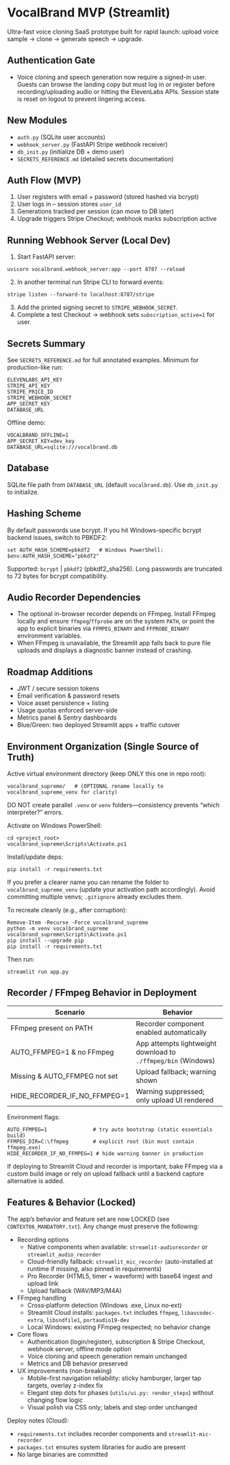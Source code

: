 # VocalBrand MVP (Streamlit)

Ultra-fast voice cloning SaaS prototype built for rapid launch: upload voice sample -> clone -> generate speech -> upgrade.

## Authentication Gate
- Voice cloning and speech generation now require a signed-in user. Guests can browse the landing copy but must log in or register before recording/uploading audio or hitting the ElevenLabs APIs. Session state is reset on logout to prevent lingering access.

## New Modules
- `auth.py` (SQLite user accounts)
- `webhook_server.py` (FastAPI Stripe webhook receiver)
- `db_init.py` (initialize DB + demo user)
- `SECRETS_REFERENCE.md` (detailed secrets documentation)

## Auth Flow (MVP)
1. User registers with email + password (stored hashed via bcrypt)
2. User logs in – session stores `user_id`
3. Generations tracked per session (can move to DB later)
4. Upgrade triggers Stripe Checkout; webhook marks subscription active

## Running Webhook Server (Local Dev)
1. Start FastAPI server:
```
uvicorn vocalbrand.webhook_server:app --port 8787 --reload
```
2. In another terminal run Stripe CLI to forward events:
```
stripe listen --forward-to localhost:8787/stripe
```
3. Add the printed signing secret to `STRIPE_WEBHOOK_SECRET`.
4. Complete a test Checkout → webhook sets `subscription_active=1` for user.

## Secrets Summary
See `SECRETS_REFERENCE.md` for full annotated examples.
Minimum for production-like run:
```
ELEVENLABS_API_KEY
STRIPE_API_KEY
STRIPE_PRICE_ID
STRIPE_WEBHOOK_SECRET
APP_SECRET_KEY
DATABASE_URL
```
Offline demo:
```
VOCALBRAND_OFFLINE=1
APP_SECRET_KEY=dev_key
DATABASE_URL=sqlite:///vocalbrand.db
```

## Database
SQLite file path from `DATABASE_URL` (default `vocalbrand.db`). Use `db_init.py` to initialize.

## Hashing Scheme
By default passwords use bcrypt. If you hit Windows-specific bcrypt backend issues, switch to PBKDF2:
```
set AUTH_HASH_SCHEME=pbkdf2   # Windows PowerShell: $env:AUTH_HASH_SCHEME="pbkdf2"
```
Supported: `bcrypt` | `pbkdf2` (pbkdf2_sha256). Long passwords are truncated to 72 bytes for bcrypt compatibility.

## Audio Recorder Dependencies
- The optional in-browser recorder depends on FFmpeg. Install FFmpeg locally and ensure `ffmpeg`/`ffprobe` are on the system `PATH`, or point the app to explicit binaries via `FFMPEG_BINARY` and `FFPROBE_BINARY` environment variables.
- When FFmpeg is unavailable, the Streamlit app falls back to pure file uploads and displays a diagnostic banner instead of crashing.

## Roadmap Additions
- JWT / secure session tokens
- Email verification & password resets
- Voice asset persistence + listing
- Usage quotas enforced server-side
- Metrics panel & Sentry dashboards
- Blue/Green: two deployed Streamlit apps + traffic cutover

## Environment Organization (Single Source of Truth)
Active virtual environment directory (keep ONLY this one in repo root):
```
vocalbrand_supreme/   # (OPTIONAL rename locally to vocalbrand_supreme_venv for clarity)
```
DO NOT create parallel `.venv` or `venv` folders—consistency prevents “which interpreter?” errors.

Activate on Windows PowerShell:
```
cd <project_root>
vocalbrand_supreme\Scripts\Activate.ps1
```
Install/update deps:
```
pip install -r requirements.txt
```
If you prefer a clearer name you can rename the folder to `vocalbrand_supreme_venv` (update your activation path accordingly). Avoid committing multiple venvs; `.gitignore` already excludes them.

To recreate cleanly (e.g., after corruption):
```
Remove-Item -Recurse -Force vocalbrand_supreme
python -m venv vocalbrand_supreme
vocalbrand_supreme\Scripts\Activate.ps1
pip install --upgrade pip
pip install -r requirements.txt
```
Then run:
```
streamlit run app.py
```

## Recorder / FFmpeg Behavior in Deployment
| Scenario | Behavior |
|----------|----------|
| FFmpeg present on PATH | Recorder component enabled automatically |
| AUTO_FFMPEG=1 & no FFmpeg | App attempts lightweight download to `./ffmpeg/bin` (Windows) |
| Missing & AUTO_FFMPEG not set | Upload fallback; warning shown |
| HIDE_RECORDER_IF_NO_FFMPEG=1 | Warning suppressed; only upload UI rendered |

Environment flags:
```
AUTO_FFMPEG=1               # try auto bootstrap (static essentials build)
FFMPEG_DIR=C:\ffmpeg        # explicit root (bin must contain ffmpeg.exe)
HIDE_RECORDER_IF_NO_FFMPEG=1 # hide warning banner in production
```

If deploying to Streamlit Cloud and recorder is important, bake FFmpeg via a custom build image or rely on upload fallback until a backend capture alternative is added.

## Features & Behavior (Locked)
The app’s behavior and feature set are now LOCKED (see `CONTEXT06_MANDATORY.txt`). Any change must preserve the following:

- Recording options
	- Native components when available: `streamlit-audiorecorder` or `streamlit_audio_recorder`
	- Cloud-friendly fallback: `streamlit_mic_recorder` (auto-installed at runtime if missing, also pinned in requirements)
	- Pro Recorder (HTML5, timer + waveform) with base64 ingest and upload link
	- Upload fallback (WAV/MP3/M4A)
- FFmpeg handling
	- Cross‑platform detection (Windows .exe, Linux no‑ext)
	- Streamlit Cloud installs: `packages.txt` includes `ffmpeg`, `libavcodec-extra`, `libsndfile1`, `portaudio19-dev`
	- Local Windows: existing FFmpeg respected; no behavior change
- Core flows
	- Authentication (login/register), subscription & Stripe Checkout, webhook server, offline mode option
	- Voice cloning and speech generation remain unchanged
	- Metrics and DB behavior preserved
- UX improvements (non-breaking)
	- Mobile-first navigation reliability: sticky hamburger, larger tap targets, overlay z-index fix
	- Elegant step dots for phases (`utils/ui.py: render_steps`) without changing flow logic
	- Visual polish via CSS only; labels and step order unchanged

Deploy notes (Cloud):
- `requirements.txt` includes recorder components and `streamlit-mic-recorder`
- `packages.txt` ensures system libraries for audio are present
- No large binaries are committed
